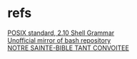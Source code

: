 # refs

[POSIX standard, 2.10 Shell Grammar](https://pubs.opengroup.org/onlinepubs/9699919799/utilities/V3_chap02.html#tag_18_10)\
[Unofficial mirror of bash repository](https://github.com/bminor/bash)\
[NOTRE SAINTE-BIBLE TANT CONVOITEE](https://docs.google.com/spreadsheets/d/1uJHQu0VPsjjBkR4hxOeCMEt3AOM1Hp_SmUzPFhAH-nA/edit?gid=0#gid=0)
